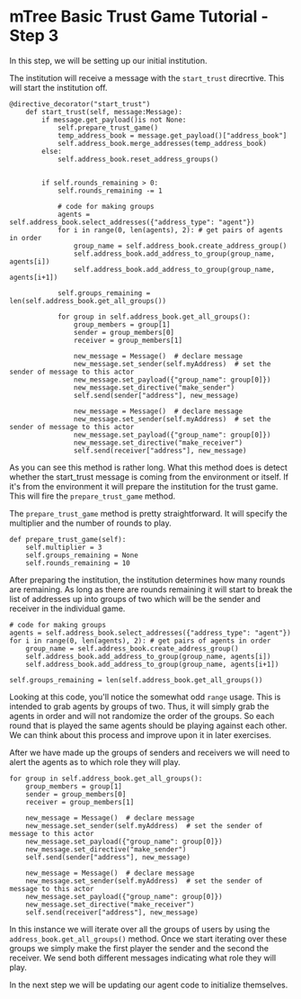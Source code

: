 # mTree Basic Trust Game Tutorial - Step 3

In this step, we will be setting up our initial institution. 

The institution will receive a message with the `start_trust` direcrtive. This will start the institution off. 

```
@directive_decorator("start_trust")
    def start_trust(self, message:Message):
        if message.get_payload()is not None:            
            self.prepare_trust_game()
            temp_address_book = message.get_payload()["address_book"]
            self.address_book.merge_addresses(temp_address_book)
        else:
            self.address_book.reset_address_groups()
            

        if self.rounds_remaining > 0:
            self.rounds_remaining -= 1

            # code for making groups
            agents = self.address_book.select_addresses({"address_type": "agent"})
            for i in range(0, len(agents), 2): # get pairs of agents in order
                group_name = self.address_book.create_address_group()
                self.address_book.add_address_to_group(group_name, agents[i])
                self.address_book.add_address_to_group(group_name, agents[i+1])
            
            self.groups_remaining = len(self.address_book.get_all_groups())

            for group in self.address_book.get_all_groups():
                group_members = group[1]
                sender = group_members[0]
                receiver = group_members[1]

                new_message = Message()  # declare message
                new_message.set_sender(self.myAddress)  # set the sender of message to this actor
                new_message.set_payload({"group_name": group[0]})
                new_message.set_directive("make_sender")
                self.send(sender["address"], new_message)  
        
                new_message = Message()  # declare message
                new_message.set_sender(self.myAddress)  # set the sender of message to this actor
                new_message.set_payload({"group_name": group[0]})
                new_message.set_directive("make_receiver")
                self.send(receiver["address"], new_message)  
```

As you can see this method is rather long. What this method does is detect whether the start_trust message is coming from the environment or itself. If it's from the environment it will prepare the institution for the trust game. This will fire the `prepare_trust_game` method.

The `prepare_trust_game` method is pretty straightforward. It will specify the multiplier and the number of rounds to play.

```
def prepare_trust_game(self):
    self.multiplier = 3
    self.groups_remaining = None
    self.rounds_remaining = 10
```

After preparing the institution, the institution determines how many rounds are remaining. As long as there are rounds remaining it will start to break the list of addresses up into groups of two which will be the sender and receiver in the individual game.

```
# code for making groups
agents = self.address_book.select_addresses({"address_type": "agent"})
for i in range(0, len(agents), 2): # get pairs of agents in order
    group_name = self.address_book.create_address_group()
    self.address_book.add_address_to_group(group_name, agents[i])
    self.address_book.add_address_to_group(group_name, agents[i+1])

self.groups_remaining = len(self.address_book.get_all_groups())
```

Looking at this code, you'll notice the somewhat odd `range` usage. This is intended to grab agents by groups of two. Thus, it will simply grab the agents in order and will not randomize the order of the groups. So each round that is played the same agents should be playing against each other. We can think about this process and improve upon it in later exercises.

After we have made up the groups of senders and receivers we will need to alert the agents as to which role they will play. 

```
for group in self.address_book.get_all_groups():
    group_members = group[1]
    sender = group_members[0]
    receiver = group_members[1]

    new_message = Message()  # declare message
    new_message.set_sender(self.myAddress)  # set the sender of message to this actor
    new_message.set_payload({"group_name": group[0]})
    new_message.set_directive("make_sender")
    self.send(sender["address"], new_message)  

    new_message = Message()  # declare message
    new_message.set_sender(self.myAddress)  # set the sender of message to this actor
    new_message.set_payload({"group_name": group[0]})
    new_message.set_directive("make_receiver")
    self.send(receiver["address"], new_message)
```

In this instance we will iterate over all the groups of users by using the `address_book.get_all_groups()` method. Once we start iterating over these groups we simply make the first player the sender and the second the receiver. We send both different messages indicating what role they will play.


In the next step we will be updating our agent code to initialize themselves.